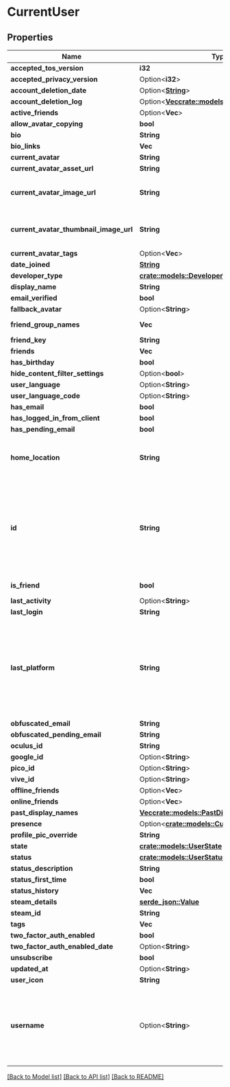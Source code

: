 # CurrentUser

## Properties

Name | Type | Description | Notes
------------ | ------------- | ------------- | -------------
**accepted_tos_version** | **i32** |  | 
**accepted_privacy_version** | Option<**i32**> |  | [optional]
**account_deletion_date** | Option<[**String**](string.md)> |  | [optional]
**account_deletion_log** | Option<[**Vec<crate::models::AccountDeletionLog>**](AccountDeletionLog.md)> |   | [optional]
**active_friends** | Option<**Vec<String>**> |   | [optional]
**allow_avatar_copying** | **bool** |  | 
**bio** | **String** |  | 
**bio_links** | **Vec<String>** |   | 
**current_avatar** | **String** |  | 
**current_avatar_asset_url** | **String** |  | 
**current_avatar_image_url** | **String** | When profilePicOverride is not empty, use it instead. | 
**current_avatar_thumbnail_image_url** | **String** | When profilePicOverride is not empty, use it instead. | 
**current_avatar_tags** | Option<**Vec<String>**> |  | [optional]
**date_joined** | [**String**](string.md) |  | 
**developer_type** | [**crate::models::DeveloperType**](DeveloperType.md) |  | 
**display_name** | **String** |  | 
**email_verified** | **bool** |  | 
**fallback_avatar** | Option<**String**> |  | [optional]
**friend_group_names** | **Vec<String>** | Always empty array. | 
**friend_key** | **String** |  | 
**friends** | **Vec<String>** |  | 
**has_birthday** | **bool** |  | 
**hide_content_filter_settings** | Option<**bool**> |  | [optional]
**user_language** | Option<**String**> |  | [optional]
**user_language_code** | Option<**String**> |  | [optional]
**has_email** | **bool** |  | 
**has_logged_in_from_client** | **bool** |  | 
**has_pending_email** | **bool** |  | 
**home_location** | **String** | WorldID be \"offline\" on User profiles if you are not friends with that user. | 
**id** | **String** | A users unique ID, usually in the form of `usr_c1644b5b-3ca4-45b4-97c6-a2a0de70d469`. Legacy players can have old IDs in the form of `8JoV9XEdpo`. The ID can never be changed. | 
**is_friend** | **bool** |  | [default to false]
**last_activity** | Option<**String**> |  | [optional]
**last_login** | **String** |  | 
**last_platform** | **String** | This can be `standalonewindows` or `android`, but can also pretty much be any random Unity verison such as `2019.2.4-801-Release` or `2019.2.2-772-Release` or even `unknownplatform`. | 
**obfuscated_email** | **String** |  | 
**obfuscated_pending_email** | **String** |  | 
**oculus_id** | **String** |  | 
**google_id** | Option<**String**> |  | [optional]
**pico_id** | Option<**String**> |  | [optional]
**vive_id** | Option<**String**> |  | [optional]
**offline_friends** | Option<**Vec<String>**> |  | [optional]
**online_friends** | Option<**Vec<String>**> |  | [optional]
**past_display_names** | [**Vec<crate::models::PastDisplayName>**](PastDisplayName.md) |   | 
**presence** | Option<[**crate::models::CurrentUserPresence**](CurrentUserPresence.md)> |  | [optional]
**profile_pic_override** | **String** |  | 
**state** | [**crate::models::UserState**](UserState.md) |  | 
**status** | [**crate::models::UserStatus**](UserStatus.md) |  | 
**status_description** | **String** |  | 
**status_first_time** | **bool** |  | 
**status_history** | **Vec<String>** |  | 
**steam_details** | [**serde_json::Value**](.md) |  | 
**steam_id** | **String** |  | 
**tags** | **Vec<String>** |  | 
**two_factor_auth_enabled** | **bool** |  | 
**two_factor_auth_enabled_date** | Option<**String**> |  | [optional]
**unsubscribe** | **bool** |  | 
**updated_at** | Option<**String**> |  | [optional]
**user_icon** | **String** |  | 
**username** | Option<**String**> | -| **DEPRECATED:** VRChat API no longer return usernames of other users. [See issue by Tupper for more information](https://github.com/pypy-vrc/VRCX/issues/429). | [optional]

[[Back to Model list]](../README.md#documentation-for-models) [[Back to API list]](../README.md#documentation-for-api-endpoints) [[Back to README]](../README.md)


